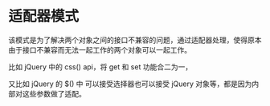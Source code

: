 # 适配器模式

该模式是为了解决两个对象之间的接口不兼容的问题，通过适配器处理，使得原本由于接口不兼容而无法一起工作的两个对象可以一起工作。

比如 jQuery 中的 css() api，将 get 和 set 功能合二为一，

又比如 jQuery 的 $() 中 可以接受选择器也可以接受 jQuery 对象等，都是因为内部对这些参数做了适配。
